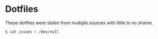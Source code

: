# Dotfiles

These dotfiles were stolen from multiple sources with little to no shame.

```bash
$ cat issues > /dev/null
```
